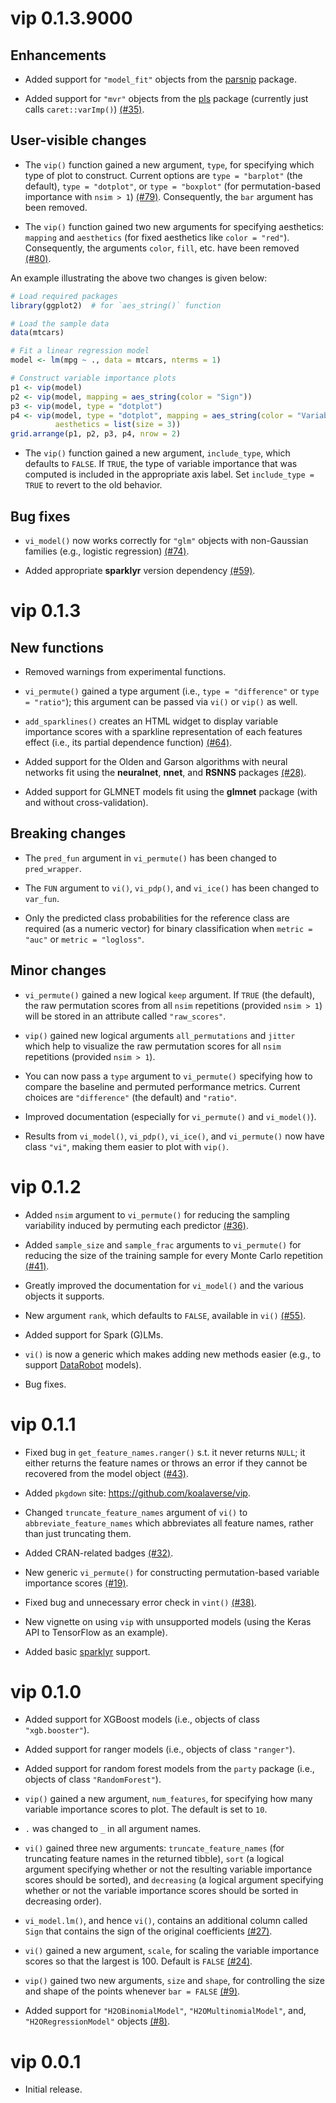 # vip 0.1.3.9000

## Enhancements

* Added support for `"model_fit"` objects from the [parsnip](https://cran.r-project.org/package=parsnip) package.

* Added support for `"mvr"` objects from the [pls](https://cran.r-project.org/package=pls) package (currently just calls `caret::varImp()`) [(#35)](https://github.com/koalaverse/vip/issues/35).

## User-visible changes

* The `vip()` function gained a new argument, `type`, for specifying which type of plot to construct. Current options are `type = "barplot"` (the default), `type = "dotplot"`, or `type = "boxplot"` (for permutation-based importance with `nsim > 1`) [(#79)](https://github.com/koalaverse/vip/issues/79). Consequently, the `bar` argument has been removed.

* The `vip()` function gained two new arguments for specifying aesthetics: `mapping` and `aesthetics` (for fixed aesthetics like `color = "red"`). Consequently, the arguments `color`, `fill`, etc. have been removed [(#80)](https://github.com/koalaverse/vip/issues/80).

An example illustrating the above two changes is given below:
```r
# Load required packages
library(ggplot2)  # for `aes_string()` function

# Load the sample data
data(mtcars)

# Fit a linear regression model
model <- lm(mpg ~ ., data = mtcars, nterms = 1)

# Construct variable importance plots
p1 <- vip(model)
p2 <- vip(model, mapping = aes_string(color = "Sign"))
p3 <- vip(model, type = "dotplot")
p4 <- vip(model, type = "dotplot", mapping = aes_string(color = "Variable"),
          aesthetics = list(size = 3))
grid.arrange(p1, p2, p3, p4, nrow = 2)
```

* The `vip()` function gained a new argument, `include_type`, which defaults to `FALSE`. If `TRUE`, the type of variable importance that was computed is included in the appropriate axis label. Set `include_type = TRUE` to revert to the old behavior.

## Bug fixes

* `vi_model()` now works correctly for `"glm"` objects with non-Gaussian families (e.g., logistic regression) [(#74)](https://github.com/koalaverse/vip/issues/74).

* Added appropriate **sparklyr** version dependency [(#59)](https://github.com/koalaverse/vip/issues/59).


# vip 0.1.3

## New functions

* Removed warnings from experimental functions.

* `vi_permute()` gained a type argument (i.e., `type = "difference"` or `type = "ratio"`); this argument can be passed via `vi()` or `vip()` as well.

* `add_sparklines()` creates an HTML widget to display variable importance scores with a sparkline representation of each features effect (i.e., its partial dependence function) [(#64)](https://github.com/koalaverse/vip/issues/64).

* Added support for the Olden and Garson algorithms with neural networks fit using the __neuralnet__, __nnet__, and __RSNNS__ packages [(#28)](https://github.com/koalaverse/vip/issues/28).

* Added support for GLMNET models fit using the __glmnet__ package (with and without cross-validation).

## Breaking changes

* The `pred_fun` argument in `vi_permute()` has been changed to `pred_wrapper`.

* The `FUN` argument to `vi()`, `vi_pdp()`, and `vi_ice()` has been changed to `var_fun`.

* Only the predicted class probabilities for the reference class are required (as a numeric vector) for binary classification when `metric = "auc"` or `metric = "logloss"`.


## Minor changes

* `vi_permute()` gained a new logical `keep` argument. If `TRUE` (the default), the raw permutation scores from all `nsim` repetitions (provided `nsim > 1`) will be stored in an attribute called `"raw_scores"`.

* `vip()` gained new logical arguments `all_permutations` and `jitter ` which help to visualize the raw permutation scores for all `nsim` repetitions (provided `nsim > 1`).

* You can now pass a `type` argument to `vi_permute()` specifying how to compare the baseline and permuted performance metrics. Current choices are `"difference"` (the default) and `"ratio"`.

* Improved documentation (especially for `vi_permute()` and `vi_model()`).

* Results from `vi_model()`, `vi_pdp()`, `vi_ice()`, and `vi_permute()` now have class `"vi"`, making them easier to plot with `vip()`.


# vip 0.1.2

* Added `nsim` argument to `vi_permute()` for reducing the sampling variability induced by permuting each predictor [(#36)](https://github.com/koalaverse/vip/issues/36).

* Added `sample_size` and `sample_frac` arguments to `vi_permute()` for reducing the size of the training sample for every Monte Carlo repetition [(#41)](https://github.com/koalaverse/vip/issues/41).

* Greatly improved the documentation for `vi_model()` and the various objects it supports.

* New argument `rank`, which defaults to `FALSE`, available in `vi()` [(#55)](https://github.com/koalaverse/vip/issues/55).

* Added support for Spark (G)LMs.

* `vi()` is now a generic which makes adding new methods easier (e.g., to support [DataRobot](https://www.datarobot.com/) models).

* Bug fixes.


# vip 0.1.1

* Fixed bug in `get_feature_names.ranger()` s.t. it never returns `NULL`; it either returns the feature names or throws an error if they cannot be recovered from the model object [(#43)](https://github.com/koalaverse/vip/issues/43).

* Added `pkgdown` site: https://github.com/koalaverse/vip.

* Changed `truncate_feature_names` argument of `vi()` to `abbreviate_feature_names` which abbreviates all feature names, rather than just truncating them.

* Added CRAN-related badges [(#32)](https://github.com/koalaverse/vip/issues/32).

* New generic `vi_permute()` for constructing permutation-based variable importance scores [(#19)](https://github.com/koalaverse/vip/issues/19).

* Fixed bug and unnecessary error check in `vint()` [(#38)](https://github.com/koalaverse/vip/issues/38).

* New vignette on using `vip` with unsupported models (using the Keras API to TensorFlow as an example).

* Added basic [sparklyr](http://spark.rstudio.com/mlib/) support.


# vip 0.1.0

* Added support for XGBoost models (i.e., objects of class `"xgb.booster"`).

* Added support for ranger models (i.e., objects of class `"ranger"`).

* Added support for random forest models from the `party` package (i.e., objects of class `"RandomForest"`).

* `vip()` gained a new argument, `num_features`, for specifying how many variable importance scores to plot. The default is set to `10`.

* `.` was changed to `_` in all argument names.

* `vi()` gained three new arguments: `truncate_feature_names` (for truncating feature names in the returned tibble), `sort` (a logical argument specifying whether or not the resulting variable importance scores should be sorted), and `decreasing` (a logical argument specifying whether or not the variable importance scores should be sorted in decreasing order).

* `vi_model.lm()`, and hence `vi()`, contains an additional column called `Sign` that contains the sign of the original coefficients [(#27)](https://github.com/koalaverse/vip/issues/27).

* `vi()` gained a new argument, `scale`, for scaling the variable importance scores so that the largest is 100. Default is `FALSE` [(#24)](https://github.com/koalaverse/vip/issues/24). 

* `vip()` gained two new arguments, `size` and `shape`, for controlling the size and shape of the points whenever `bar = FALSE` [(#9)](https://github.com/koalaverse/vip/issues/9).

* Added support for `"H2OBinomialModel"`, `"H2OMultinomialModel"`, and, `"H2ORegressionModel"` objects [(#8)](https://github.com/koalaverse/vip/issues/8).


# vip 0.0.1

* Initial release.

